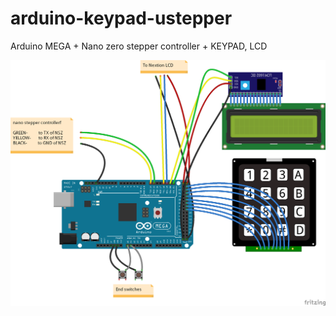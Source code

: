 # arduino-keypad-ustepper
 
Arduino MEGA + Nano zero stepper controller + KEYPAD, LCD

![Wiring](Wiring.png)
